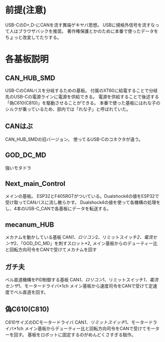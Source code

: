 # 前提(注意)
USB-CのD+,D-にCANを流す異端ゲキヤバ思想。
USBに規格外信号を流すなって人はブラウザバックを推奨。
著作権保護とかのために本番で使ったデータをちょっと改変してたりする。

# 各基板説明

## CAN_HUB_SMD
USB-CのCANバスを分岐するための基板。
付属のXT60に給電することで分岐先のUSB-Cの電源ラインに電源を供給できる。
電源を供給することで後述する「偽C610(C810)」を駆動させることができる。
本番で使った基板にはれな子のシルクが乗っているため、部内では「れな子」と呼ばれていた。

## CANはぶ
CAN_HUB_SMDの旧バージョン。
使ってるUSB-Cのコネクタが違う。

## GOD_DC_MD
強いモタドラ

## Next_main_Control
メインの基板。
ESP32とF405RGTがついている。Dualshock4の値をESP32で受け取ってCANバスに流し散らかす。
Dualshock4の値を使って各機構の処理をし、4本のUSB-C_CANで各基板にデータを転送する。

## mecanum_HUB
メカナムを動かしている基板
CAN*1、ロリコン*2、リミットスイッチ*2、電流センサ*2、「GOD_DC_MD」を刺すスロット*2,
メイン基板からのデューティー比と回転方向司令をCANで受けてメカナムを回す

## ガチ夫
ベル直道機構をPID制御する基板
CAN*1、ロリコン*1、リミットスイッチ*1、電流センサ*1、モータードライバ*1ch
メイン基板から速度司令をCANで受けて定速度でベル直道を回す。

## 偽C610(C810)
C610サイズのDCモータードライバ
CAN*1、リミットスイッチ*1、モータードライバ*1ch
メイン基板からデューティー比と回転方向司令をCANで受けてモーターを回す。
基板をロボットに固定するのがめんどくさすぎる駄作。
